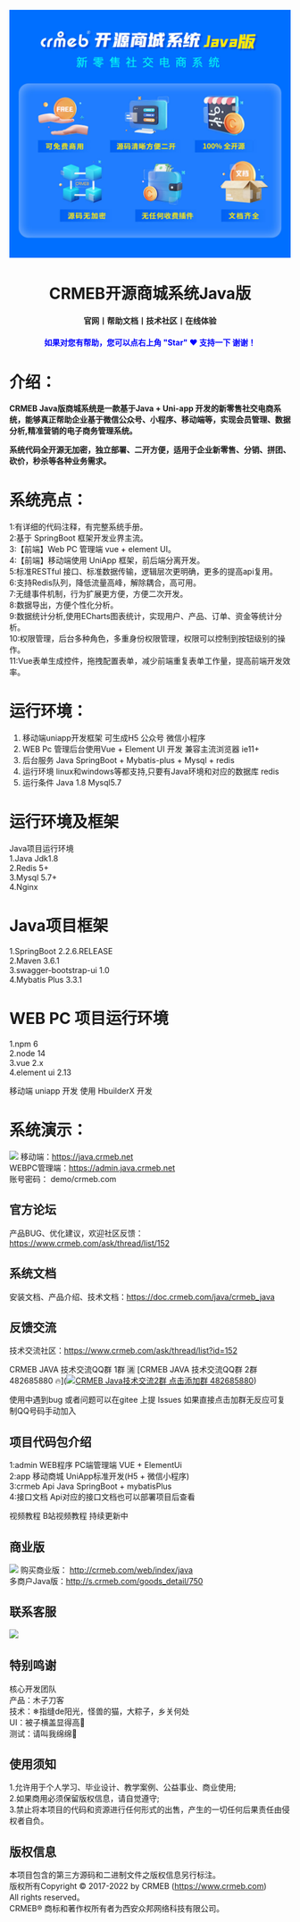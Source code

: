  
![](/crmeb/crmebimage/crmebimage/demoimage/gitee-java.jpg)
# **<bloder><center>CRMEB开源商城系统Java版</center></bloder>**

#### <center>官网丨帮助文档丨技术社区丨在线体验</center>
#### <center><font color=blue>如果对您有帮助，您可以点右上角 "Star" ❤️ 支持一下 谢谢！</font></center>

# **介绍：**
**CRMEB Java版商城系统是一款基于Java + Uni-app 开发的新零售社交电商系统，能够真正帮助企业基于微信公众号、小程序、移动端等，实现会员管理、数据分析,精准营销的电子商务管理系统。**

**系统代码全开源无加密，独立部署、二开方便，适用于企业新零售、分销、拼团、砍价，秒杀等各种业务需求。**

# **系统亮点：**
1:有详细的代码注释，有完整系统手册。<br>
2:基于 SpringBoot 框架开发业界主流。<br>
3:【前端】Web PC 管理端 vue + element UI。 <br>
4:【前端】移动端使用 UniApp 框架，前后端分离开发。<br>
5:标准RESTful 接口、标准数据传输，逻辑层次更明确，更多的提高api复用。<br>
6:支持Redis队列，降低流量高峰，解除耦合，高可用。<br>
7:无缝事件机制，行为扩展更方便，方便二次开发。<br>
8:数据导出，方便个性化分析。<br>
9:数据统计分析,使用ECharts图表统计，实现用户、产品、订单、资金等统计分析。<br>
10:权限管理，后台多种角色，多重身份权限管理，权限可以控制到按钮级别的操作。<br>
11:Vue表单生成控件，拖拽配置表单，减少前端重复表单工作量，提高前端开发效率。<br>


# **运行环境：**
1.	移动端uniapp开发框架 可生成H5 公众号 微信小程序
2.	WEB Pc 管理后台使用Vue + Element UI 开发 兼容主流浏览器 ie11+
3.	后台服务 Java SpringBoot + Mybatis-plus + Mysql + redis
4.	运行环境 linux和windows等都支持,只要有Java环境和对应的数据库 redis
5.	运行条件 Java 1.8 Mysql5.7

# **运行环境及框架**
Java项目运行环境<br>
1.Java Jdk1.8<br>
2.Redis 5+<br>
3.Mysql 5.7+<br>
4.Nginx<br>

# **Java项目框架**
1.SpringBoot 2.2.6.RELEASE<br>
2.Maven 3.6.1<br>
3.swagger-bootstrap-ui 1.0<br>
4.Mybatis Plus 3.3.1<br>

# **WEB PC 项目运行环境**
1.npm 6<br>
2.node 14<br>
3.vue 2.x<br>
4.element ui 2.13<br>

移动端 uniapp 开发 使用 HbuilderX 开发

# **系统演示：**
![](../CRMEBJava/crmeb/crmebimage/crmebimage/demoimage/c1.jpg)
移动端：https://java.crmeb.net<br>
WEBPC管理端：https://admin.java.crmeb.net<br>
账号密码： demo/crmeb.com<br>

## **官方论坛**
产品BUG、优化建议，欢迎社区反馈：https://www.crmeb.com/ask/thread/list/152

## **系统文档**
安装文档、产品介绍、技术文档：https://doc.crmeb.com/java/crmeb_java

## **反馈交流**
技术交流社区：https://www.crmeb.com/ask/thread/list?id=152

CRMEB JAVA 技术交流QQ群 1群 🈵️
[CRMEB JAVA 技术交流QQ群 2群 482685880 🔥](<a target="_blank" href="https://qm.qq.com/cgi-bin/qm/qr?k=Ss382XU1MITXy9B-qx15GC3G7WVaImIG&jump_from=webapi"><img border="0" src="//pub.idqqimg.com/wpa/images/group.png" alt="CRMEB Java技术交流2群" title="CRMEB Java技术交流2群"> 点击添加群 482685880</a>)

使用中遇到bug 或者问题可以在gitee 上提 Issues
如果直接点击加群无反应可复制QQ号码手动加入
<!-- 移动端预览

功能图预览 -->

<!-- WEB PC管理端预览 -->
## **项目代码包介绍**
1:admin     WEB程序         PC端管理端 VUE + ElementUi<br>
2:app       移动商城         UniApp标准开发(H5 + 微信小程序)<br>
3:crmeb     Api            Java SpringBoot + mybatisPlus<br>
4:接口文档   Api对应的接口文档也可以部署项目后查看<br>

视频教程 B站视频教程 持续更新中

## **商业版**
![](../CRMEBJava/crmeb/crmebimage/crmebimage/demoimage/c2.jpg)
购买商业版： http://crmeb.com/web/index/java<br>
多商户Java版：http://s.crmeb.com/goods_detail/750<br>

## **联系客服**
![](../CRMEBJava/crmeb/crmebimage/crmebimage/demoimage/kefu.jpg)

## 特别鸣谢
核心开发团队<br>
产品：木子刀客<br>
技术：❄指缝de阳光，怪兽的猫，大粽子，乡关何处<br>
UI：被子横盖显得高🐰<br>
测试：请叫我绵绵🐏<br>

## 使用须知
1.允许用于个人学习、毕业设计、教学案例、公益事业、商业使用;<br>
2.如果商用必须保留版权信息，请自觉遵守;<br>
3.禁止将本项目的代码和资源进行任何形式的出售，产生的一切任何后果责任由侵权者自负。<br>

## 版权信息
本项目包含的第三方源码和二进制文件之版权信息另行标注。<br>
版权所有Copyright © 2017-2022 by CRMEB (https://www.crmeb.com)<br>
All rights reserved。<br>
CRMEB® 商标和著作权所有者为西安众邦网络科技有限公司。<br>
